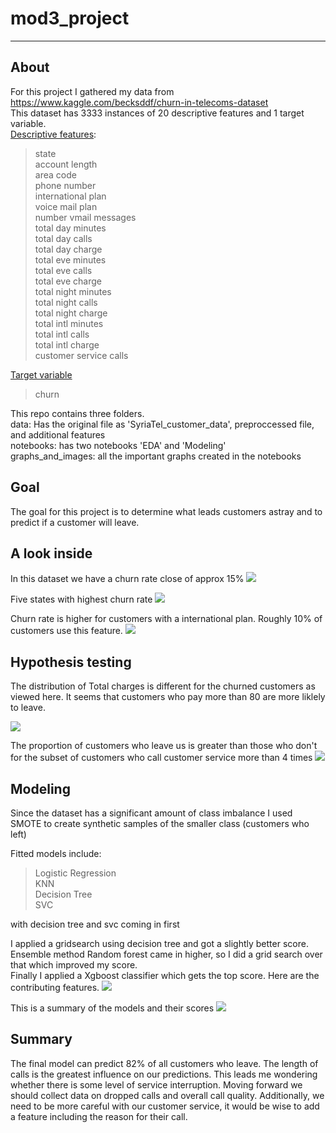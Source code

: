 # mod3_project
---


## About
For this project I gathered my data from https://www.kaggle.com/becksddf/churn-in-telecoms-dataset <br>
This dataset has 3333 instances of 20 descriptive features and 1 target variable.<br>
<u>Descriptive features</u>:<br>
   >state                   
    account length            
    area code                 
    phone number              
    international plan        
    voice mail plan           
    number vmail messages     
    total day minutes         
    total day calls           
    total day charge         
    total eve minutes         
    total eve calls           
    total eve charge          
    total night minutes       
    total night calls        
    total night charge       
    total intl minutes        
    total intl calls          
    total intl charge         
    customer service calls 


<u>Target variable</u>
>churn

This repo contains three folders.<br>
data: Has the original file as 'SyriaTel_customer_data', preproccessed file, and additional features<br>
notebooks: has two notebooks 'EDA' and 'Modeling'<br>
graphs_and_images: all the important graphs created in the notebooks<br>

## Goal

The goal for this project is to determine what leads customers astray and to predict if a customer will leave.

## A look inside
In this dataset we have a churn rate close of approx 15%
<img src="graphs_and_images/pie_chart_of_churn_rate.png">

Five states with highest churn rate
<img src="graphs_and_images/top_five_states_by_churnRate.png">

Churn rate is higher for customers with a international plan. Roughly 10% of customers use this feature.
<img src="graphs_and_images/churn_by_intl_plan.png">

## Hypothesis testing

The distribution of Total charges is different for the churned customers as viewed here.
It seems that customers who pay more than 80 are more liklely to leave.

<img src="graphs_and_images/pdf_total_charges.png">

The proportion of customers who leave us is greater than those who don't for the subset of customers who call customer service more than 4 times
<img src="graphs_and_images/pdf_customer_service_calls.png">

## Modeling 

Since the dataset has a significant amount of class imbalance I used SMOTE to create synthetic samples of the smaller class (customers who left)

Fitted models include:
>Logistic Regression<br>
KNN<br>
Decision Tree<br>
SVC<br>

with decision tree and svc coming in first

I applied a gridsearch using decision tree and got a slightly better score. Ensemble method Random forest came in higher, so I did a grid search over that which improved my score.<br>
Finally I applied a Xgboost classifier which gets the top score.
Here are the contributing features.
<img src="graphs_and_images/feature_importance_xgboost.png">



This is a summary of the models and their scores 
<img src="graphs_and_images/models_and_scores.png">
## Summary

The final model can predict 82% of all customers who leave. 
The length of calls is the greatest influence on our predictions. This leads me wondering whether there is some level of service interruption. Moving forward we should collect data on dropped calls and overall call quality. Additionally, we need to be more careful with our customer service, it would be wise to add a feature including the reason for their call.






